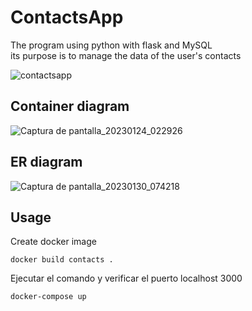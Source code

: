 # ContactsApp

The program using python with flask and MySQL  
its purpose is to manage the data of the user's contacts

![contactsapp](https://user-images.githubusercontent.com/65524105/214897613-e990d05d-686c-4cd1-ab59-7f61b1fb87ad.gif)


## Container diagram 
![Captura de pantalla_20230124_022926](https://user-images.githubusercontent.com/65524105/215471487-4f068bc8-2433-4f32-8efb-bcf2a57904b9.png)

## ER diagram 
![Captura de pantalla_20230130_074218](https://user-images.githubusercontent.com/65524105/215480382-86c84281-167e-4590-b040-b6e94f3d88db.png)

## Usage
Create docker image
```
docker build contacts .
```
Ejecutar el comando y verificar el puerto localhost 3000
```
docker-compose up
```
